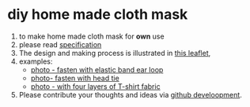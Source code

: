 # diy home made cloth mask

1. to make home made cloth mask for **own** use
2. please read [specification](https://chitakchan.github.io/cloth-mask/)
3. The design and making process is illustrated in [this leaflet](../p01to11v4.png),
4. examples:
    * [photo - fasten with elastic band ear loop](../photoMaskElasticType600x600pixel.png)
    * [photo- fasten with head tie](../photoMaskTieType600x600pixel.png)
    * [photo - with four layers of T-shirt fabric](../photoMaskElasticTypeOnThreeLayersOfTShirtFabric.png)
5. Please contribute your thoughts and ideas via [github develoopment](https://chitakchan.github.io/cloth-mask/).    




